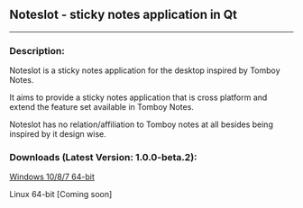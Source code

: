 Noteslot - sticky notes application in Qt
-----------------------------------------------

********************************

### Description:
Noteslot is a sticky notes application for the desktop inspired by Tomboy Notes. 

It aims to provide a sticky notes application that is cross platform and extend the feature set available in Tomboy Notes.

Noteslot has no relation/affiliation to Tomboy notes at all besides being inspired by it design wise.

### Downloads (Latest Version: 1.0.0-beta.2):
[Windows 10/8/7 64-bit](https://github.com/juliendz/noteslot/releases/download/1.0.0-beta/noteslot_setup.exe)

Linux 64-bit [Coming soon]